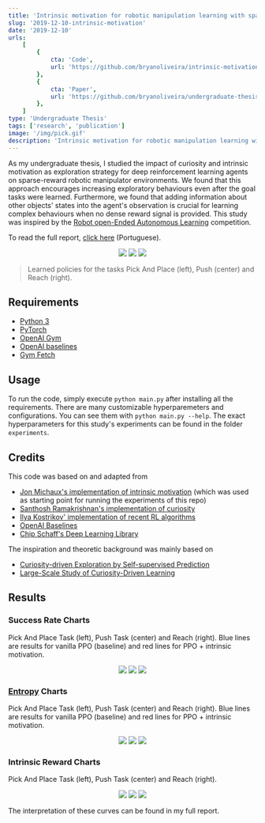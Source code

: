```yaml
---
title: 'Intrinsic motivation for robotic manipulation learning with sparse rewards'
slug: '2019-12-10-intrinsic-motivation'
date: '2019-12-10'
urls:
    [
        {
            cta: 'Code',
            url: 'https://github.com/bryanoliveira/intrinsic-motivation',
        },
        {
            cta: 'Paper',
            url: 'https://github.com/bryanoliveira/undergraduate-thesis/blob/master/Text%20-%20Intrinsic%20motivation%20for%20robotic%20manipulation%20learning%20with%20sparse%20rewards.pdf',
        },
    ]
type: 'Undergraduate Thesis'
tags: ['research', 'publication']
image: '/img/pick.gif'
description: 'Intrinsic motivation for robotic manipulation learning with sparse rewards - Study of the impact of curiosity and intrinsic motivation as an exploration strategy for deep reinforcement learning agents on sparse-reward robotic manipulator environments.'
---
```


As my undergraduate thesis, I studied the impact of curiosity and intrinsic motivation as exploration strategy for deep reinforcement learning agents on sparse-reward robotic manipulator environments. We found that this approach encourages increasing exploratory behaviours even after the goal tasks were learned. Furthermore, we found that adding information about other objects' states into the agent's observation is crucial for learning complex behaviours when no dense reward signal is provided. This study was inspired by the [Robot open-Ended Autonomous Learning](https://www.aicrowd.com/challenges/robot-open-ended-autonomous-learning-real) competition.

To read the full report, [click here](https://github.com/bryanlincoln/undergraduate-thesis/blob/master/Text%20-%20Intrinsic%20motivation%20for%20robotic%20manipulation%20learning%20with%20sparse%20rewards.pdf) (Portuguese).

<div align="center">
    <img class="text-img mw-33" src="https://github.com/bryanlincoln/undergraduate-thesis/raw/master/fig/preview/pick.gif">
    <img class="text-img mw-33" src="https://github.com/bryanlincoln/undergraduate-thesis/raw/master/fig/preview/push.gif">
    <img class="text-img mw-33" src="https://github.com/bryanlincoln/undergraduate-thesis/raw/master/fig/preview/reach.gif">
</div>

> Learned policies for the tasks Pick And Place (left), Push (center) and Reach (right).

## Requirements

-   [Python 3](https://docs.python.org/)
-   [PyTorch](http://pytorch.org/)
-   [OpenAI Gym](https://github.com/openai/gym)
-   [OpenAI baselines](https://github.com/openai/baselines)
-   [Gym Fetch](https://github.com/jmichaux/gym-fetch)

## Usage

To run the code, simply execute `python main.py` after installing all the requirements. There are many customizable hyperparemeters and configurations. You can see them with `python main.py --help`. The exact hyperparameters for this study's experiments can be found in the folder `experiments`.

## Credits

This code was based on and adapted from

-   [Jon Michaux's implementation of intrinsic motivation](https://github.com/jmichaux/intrinsic-motivation) (which was used as starting point for running the experiments of this repo)
-   [Santhosh Ramakrishnan's implementation of curiosity](https://github.com/srama2512/curiosity-driven-exploration)
-   [Ilya Kostrikov' implementation of recent RL algorithms](https://github.com/ikostrikov/pytorch-a2c-ppo-acktr-gail)
-   [OpenAI Baselines](https://github.com/openai/baselines)
-   [Chip Schaff's Deep Learning Library](https://github.com/cbschaff/pytorch-dl)

The inspiration and theoretic background was mainly based on

-   [Curiosity-driven Exploration by Self-supervised Prediction](https://pathak22.github.io/noreward-rl/)
-   [Large-Scale Study of Curiosity-Driven Learning](https://pathak22.github.io/large-scale-curiosity/)

## Results

### Success Rate Charts

Pick And Place Task (left), Push Task (center) and Reach (right). Blue lines are results for vanilla PPO (baseline) and red lines for PPO + intrinsic motivation.

<div align="center">
    <img class="text-img mw-33" src="https://github.com/bryanlincoln/undergraduate-thesis/raw/master/fig/preview/pick.png"> 
    <img class="text-img mw-33" src="https://github.com/bryanlincoln/undergraduate-thesis/raw/master/fig/preview/push.png"> 
    <img class="text-img mw-33" src="https://github.com/bryanlincoln/undergraduate-thesis/raw/master/fig/preview/reach.png">
</div>

### [Entropy](https://arxiv.org/abs/1811.11214) Charts

Pick And Place Task (left), Push Task (center) and Reach (right). Blue lines are results for vanilla PPO (baseline) and red lines for PPO + intrinsic motivation.

<div align="center">
<img class="text-img mw-33" src="https://github.com/bryanlincoln/undergraduate-thesis/raw/master/fig/preview/pick_ent.png"> 
<img class="text-img mw-33" src="https://github.com/bryanlincoln/undergraduate-thesis/raw/master/fig/preview/push_ent.png"> 
<img class="text-img mw-33" src="https://github.com/bryanlincoln/undergraduate-thesis/raw/master/fig/preview/reach_ent.png">
</div>

### Intrinsic Reward Charts

Pick And Place Task (left), Push Task (center) and Reach (right).

<div align="center">
<img class="text-img mw-33" src="https://github.com/bryanlincoln/undergraduate-thesis/raw/master/fig/preview/pick_int.png"> 
<img class="text-img mw-33" src="https://github.com/bryanlincoln/undergraduate-thesis/raw/master/fig/preview/push_int.png"> 
<img class="text-img mw-33" src="https://github.com/bryanlincoln/undergraduate-thesis/raw/master/fig/preview/reach_int.png">
</div>

The interpretation of these curves can be found in my full report.
